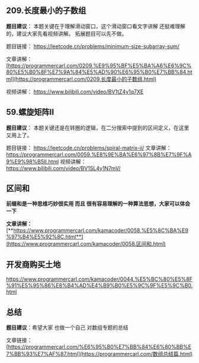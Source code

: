 ## 209.长度最小的子数组

**题目建议**： 本题关键在于理解滑动窗口，这个滑动窗口看文字讲解 还挺难理解的，建议大家先看视频讲解。  拓展题目可以先不做。 

题目链接： https://leetcode.cn/problems/minimum-size-subarray-sum/

文章讲解：[https://programmercarl.com/0209.%E9%95%BF%E5%BA%A6%E6%9C%80%E5%B0%8F%E7%9A%84%E5%AD%90%E6%95%B0%E7%BB%84.html](https://programmercarl.com/0209.长度最小的子数组.html)

视频讲解： https://www.bilibili.com/video/BV1tZ4y1q7XE

## 59.螺旋矩阵II

**题目建议**：  本题关键还是在转圈的逻辑，在二分搜索中提到的区间定义，在这里又用上了。 

题目链接： https://leetcode.cn/problems/spiral-matrix-ii/
文章讲解： https://programmercarl.com/0059.%E8%9E%BA%E6%97%8B%E7%9F%A9%E9%98%B5II.html
视频讲解： https://www.bilibili.com/video/BV1SL4y1N7mV/

## 区间和

**前缀和是一种思维巧妙很实用 而且 很有容易理解的一种算法思想，大家可以体会一下**

**文章讲解：**[**https://www.programmercarl.com/kamacoder/0058.%E5%8C%BA%E9%97%B4%E5%92%8C.html**](https://www.programmercarl.com/kamacoder/0058.区间和.html)

## 开发商购买土地

https://www.programmercarl.com/kamacoder/0044.%E5%BC%80%E5%8F%91%E5%95%86%E8%B4%AD%E4%B9%B0%E5%9C%9F%E5%9C%B0.html

## 总结

**题目建议**：希望大家 也做一个自己 对数组专题的总结

文章链接：[https://programmercarl.com/%E6%95%B0%E7%BB%84%E6%80%BB%E7%BB%93%E7%AF%87.html](https://programmercarl.com/数组总结篇.html)
